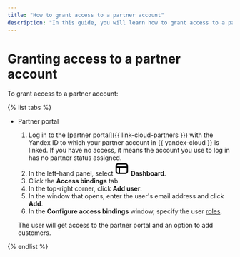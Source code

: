```yaml
---
title: "How to grant access to a partner account"
description: "In this guide, you will learn how to grant access to a partner account"
---
```


# Granting access to a partner account

To grant access to a partner account:

{% list tabs %}

- Partner portal

  1. Log in to the [partner portal]({{ link-cloud-partners }}) with the Yandex ID to which your partner account in {{ yandex-cloud }} is linked. If you have no access, it means the account you use to log in has no partner status assigned.
  1. In the left-hand panel, select ![icon](../../../_assets/partner/dashboard.svg) **Dashboard**.
  1. Click the **Access bindings** tab.
  1. In the top-right corner, click **Add user**.
  1. In the window that opens, enter the user's email address and click **Add**.
  1. In the **Configure access bindings** window, specify the user [roles](../../../iam/concepts/access-control/roles.md).

  The user will get access to the partner portal and an option to add customers.

{% endlist %}